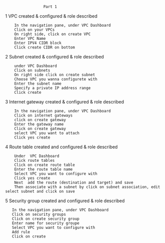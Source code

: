                      Part 1
                     
1 VPC created & configured & role described

        In the navigation pane, under VPC Dashboard
        Click on your VPCs 
        On right side, click on create VPC 
        Enter VPC Name 
        Enter IPV4 CIDR block
        Click create CIDR on bottom 
        
2 Subnet created & configured & role described

        under VPC Dashboard
        Click on subnets
        On right side click on create subnet
        Choose VPC you wanna configurete with 
        Enter the subnet name 
        Specify a private IP address range
        Click create
        
3 Internet gateway created & configured & role described

        In the navigation pane, under VPC Dashboard
        Click on internet gateways 
        click on create gateway 
        Enter the gateway name
        Click on create gateway
        select VPC you want to attach 
        Click yes create
        
4 Route table created and configured & role described

        Under  VPC Dashboard
        Click route tables
        Click on create route table
        Enter the route table name
        Select VPC you want to configure with
        Click yes create
        Next  add the route (destination and target) and save 
        Then associate with a subnet by click on subnet association, edit select subnet and click on save  
        
5 Security group created and configured & role described

       In the navigation pane, under VPC Dashboard
       Click on security groups
       Click on create security group
       Enter name for security groupe
       Select VPC you want to configure with
       Add rule 
       Click on create

